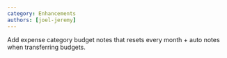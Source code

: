 ```yaml
---
category: Enhancements
authors: [joel-jeremy]
---
```


Add expense category budget notes that resets every month + auto notes when transferring budgets.
